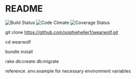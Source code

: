 # README

![Build Status](https://codeship.com/projects/d3fd1ed0-750f-0134-0946-1eaf12e437c5/status?branch=master)
![Code Climate](https://codeclimate.com/github/sophieheller1/wearwolf.png)
![Coverage Status](https://coveralls.io/repos/sophieheller1/wearwolf/badge.png)

git clone https://github.com/sophieheller1/wearwolf.git

cd wearwolf

bundle install

rake db:create db:migrate

reference .env.example for necessary environment variables
